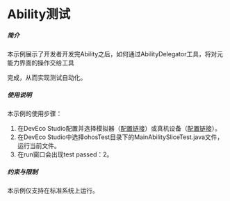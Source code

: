 # Ability测试<a name="ZH-CN_TOPIC_0000001163893745"></a>



##### 简介<a name="section672772805811"></a>

本示例展示了开发者开发完Ability之后，如何通过AbilityDelegator工具，将对元能力界面的操作交给工具

完成，从而实现测试自动化。

##### 使用说明<a name="section19342153015015"></a>

本示例的使用步骤：

1.  在DevEco Studio配置并选择模拟器（[配置链接](https://developer.harmonyos.com/cn/docs/documentation/doc-guides/run_simulator-0000001053303709)）或真机设备（[配置链接](https://developer.harmonyos.com/cn/docs/documentation/doc-guides/run_phone_tablat-0000001064774652)）。
2.  在DevEco Studio中选择ohosTest目录下的MainAbilitySliceTest.java文件，运行当前文件。
3.  在run窗口会出现test passed：2。

##### 约束与限制<a name="section1651164910564"></a>

本示例仅支持在标准系统上运行。